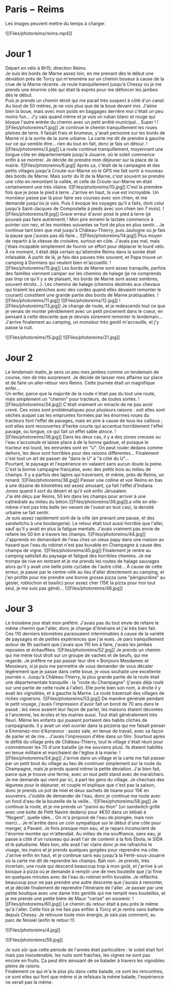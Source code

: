 # Paris − Reims

Les images peuvent mettre du temps à charger.

![[Files/photoreims/reims.mp4]]

# Jour 1

Départ en vélo à 8h15, direction Reims.  
Je suis les bords de Marne assez loin, en me prenant dès le début une déviation près de Torcy qui m'emmène sur un chemin boueux à cause de la crue de la Marne récente. Je roule tranquillement jusqu'à Chessy où je me prends une énorme côte qui était là exprès pour me défoncer les jambes dès le début.  
Puis je prends un chemin étroit qui me parait très suspect à côté d'un canal. Au bout de 50 mètres, je ne vois plus que de la boue devant moi. J'aime bien la boue, mais avec mon poids en baggages derrière moi c'était un peu moins fun... J'y vais quand même et je vois un ruban blanc et rouge qui bloque l'autre entrée du chemin avec un petit arrêté municipal... Super !
![[Files/photoreims/1.jpg]]
Je continue le chemin tranquillement les roues pleines de terre. Il faisait frais et brumeux, y'avait personne sur les bords de Marne ni à la sortie de la zone urbaine. La carte me dit de prendre à gauche sur ce qui semble être... rien du tout en fait, donc je fais un détour.
![[Files/photoreims/3.jpg]]
La route continue tranquillement, moyennant une longue côte en départementale jusqu'à Jouarre, où le soleil commence enfin à se montrer. Je décide de prendre mon déjeuner sur la place de la mairie. 
![[Files/photoreims/6.jpg]]
Après ça, c'était de la campagne et des petits villages jusqu'à Croute-sur-Marne où le GPS me fait sortir à nouveau des bords de Marne. Mais sortir du lit de la Marne, c'est souvent se prendre une côte en remontant la vallée, et celle de Croute-sur-Marne en était certainement une très vilaine. 
![[Files/photoreims/10.jpg]]
C'est la première fois que je pose le pied à terre. J'arrive en haut, la vue est incroyable. Un monsieur passe par là pour faire ses courses avec son chien, et me demande jusqu'où je vais. Puis il évoque les voyages qu'il a faits, dont celui jusqu'à Saint-Jacques de Compostelle à pieds avec son chien (en 7 mois).
![[Files/photoreims/9.jpg]]
Grave erreur d'avoir posé le pied à terre (je pouvais pas faire autrement) ! Mon pire ennemi le lactate commence à pointer son nez, et les montées suivantes se font de plus en plus sentir... Je continue tant bien que mal jusqu'à Château-Thierry, puis Jaulogne où je fais la pause que j'aurais pas dû faire...
![[Files/photoreims/14.jpg]]
Plus moyen de repartir à la vitesse de croisière, surtout en côte. J'avais pas mal, mais j'étais incapable simplement de fournir un effort pour déplacer le lourd vélo. À ce moment, il était déjà certain qu'atteindre Reims dans la soirée était infaisable. À partir de là, je fais des pauses très souvent, et Papa trouve un camping à Dormans qui veulent bien m'accueillir.
![[Files/photoreims/15.jpg]]
Les bords de Marne sont assez tranquille, parfois des familles viennent camper sur les chemins de halage (je ne comprends pas trop ce qu'il y a de plaisant, les bords de Marne sont assez sombres, souvent étroits...). Les chemins de halage (chemins destinés aux chevaux qui tiraient les péniches avec des cordes quand elles devaient remonter le courant) constitent une grande partie des bords de Marne pratiquables.
![[Files/photoreims/11.jpg]]
![[Files/photoreims/12.jpg]]
![[Files/photoreims/13.jpg]]
Je change de route, et je redescends tout ce que je venais de monter péniblement avec un petit pincement dans le coeur, en pensant à cette descente que je devrais sûrement remonter le lendemain... J'arrive finalement au camping, un monsieur très gentil m'acceuille, et j'y passe la nuit. 

![[Files/photoreims/15.jpg]]
![[Files/photoreims/21.jpg]]

# Jour 2

Le lendemain matin, je sens un peu mes jambes comme un lendemain de course, rien de très surprenant. Je décide de laisser mes affaires sur place et de faire un aller-retour vers Reims. Cette journée était un magnifique enfer...  
Un enfer, parce que la majorité de la route n'était pas du tout une route, mais simplement un "chemin" pour tracteurs, de toutes sortes. 
![[Files/photoreims/34.jpg]]
C'était vraiment un miracle de ne pas avoir crevé. Ces voies sont problématiques pour plusieurs raisons : soit elles sont sèches auquel cas les empruntes formées par les énormes roues du tracteurs font l'effet de pavages, mais en pire à cause de tous les caillous ; soit elles sont recouvertes d'herbe courte qui accentue horriblement l'effet pavage, ou longue, ce qui fait un effet sable atroce.
![[Files/photoreims/36.jpg]]
Dans les deux cas, il y a des zones creuses ou l'eau s'accumule et laisse place à de la bonne gadoue, et puisque le tracteur est lourd, les emruntes sont en "U". On peut rouler dedans comme dehors, les deux sont horribles pour des raisons différentes... Finalement c'est tout un art de passer de "dans le U" à "à côté du U"...  
Pourtant, le paysage et l'expérience en valaient sans aucun doute la peine.
C'est la bonne campagne française, avec des petits bois au milieu de champs.
Il y a parfois des lapins qui traversent, et même, près de Reims, un renard.
![[Files/photoreims/38.jpg]]
Passer une colline et voir Reims en bas à une dizaine de kilomètres est assez amusant, ça fait l'effet d'Indiana Jones quand il sort du désert et qu'il voit enfin Jérusalem.  
J'ai été déçu par Reims, 50 km dans les champs pour arriver à une cathédrale au milieu du béton.![[Files/photoreims/39.jpg]]La ville en elle-même n'est pas très belle (en venant de l'ouest en tout cas), la densité urbaine se fait sentir.  
Je suis assez rapidement sorti de la ville (en prenant une pause, et des sandwitchs à une boulangerie). Le retour était tout aussi horrible que l'aller, sauf qu'il y avait en plus la fatigue mentale. J'avais vraiment pas envie de refaire les 50 km à travers les champs.
![[Files/photoreims/44.jpg]]
J'apprends en demandant de l'eau chez un vieux papy dans une maison au hasard que l'eau du robinet n'est pas buvable en Champagne à cause des champs de vigne.
![[Files/photoreims/45.jpg]]
Finalement je rentre au camping satisfait du paysage et fatigué des horribles chemins. Je me trompe de rive en rentrant et je me prends les routes de halage sauvages alors qu'il y avait une belle piste cyclabe de l'autre côté... À cause de cette erreur, je passe par le centre-ville au lieu d'aller directement au camping, et j'en profite pour me prendre une bonne grosse pizza (une "périgourdine" au gésier, roblochon et basilic) pour assez cher (15€ la pizza pour moi tout seul, je me suis pas gêné)...
![[Files/photoreims/48.jpg]]

# Jour 3

Le troisième jour était mon préféré. J'avais pas du tout envie de refaire le même chemin que l'aller, donc je change d'itinéraire et j'ai très bien fait. Ces 110 derniers kilomètres paraissaient interminables à cause de la variété de paysages et de petites expériences que j'ai eues. Je pars tranquillement autour de 9h sachant que j'avais que 110 km à faire,
j'avais les jambes reposées et échauffées.
![[Files/photoreims/52.jpg]]
Je prends un chemin qui me mène tout droit sur un groupe de vaches et de beufs, qui me regarde. Je préfère ne pas passer leur dire « Bonjours Mesdames et Messieurs, si je puis me permettre de vous demander de vous décaler légèrement que je passe dans cette boue, je vous souhaite une excellente journée ».  Jusqu'à Château-Thierry, la plus grande partie de la route était une départementale tranquille : la "route du Champagne" (j'avais déjà roulé sur une partie de cette route à l'aller). Elle porte bien son nom, à droite il y avait les vignobles, et à gauche la Marne. La route traversait des villages de riches vignerons.
![[Files/photoreims/53.jpg]]
De manière générale pendant le petit voyage, j'avais l'impression d'avoir fait un bond de 70 ans dans le passé : les vieux avaient leur façon de parler, les maisons étaient décorées à l'ancienne, les écoles et les mairies aussi. Tout était généralement très fleuri. Même les enfants qui jouaient portaient des habits clichés de campagnards. Il y avait un vieil ouvrier dans la pizzeria qui me faisait penser à Emmenez-moi d'Aznavour : assez sale, en tenue de travail, avec sa façon de parler et de rire... J'avais l'impression d'être dans un film.
Sourtout après le défilé du village près de Château-Thierry, tout le village s'était réuni pour commémorer les 70 d'une bataille (je me souviens plus). Ils étaient habillés en tenue militaire et marchaient de l'église à la mairie.
![[Files/photoreims/54.jpg]]
J'arrive dans un village et la carte me fait passer par un petit bout du village au lieu de continuer simplement sur la route du Champagne, mais je prends quand même la petite déviation. J'ai bien fait, parce que je trouve une ferme, avec un tout petit stand avec de maraîchers. Je me demande qui vient par ici, à part les gens du village. Je chechais des légumes pour le déjeuner, et couple m'explique que c'est pas la saison, donc je prends un pot de miel et deux sachets de tisane pour 15€ en souvenirs. J'oublie de demander de l'eau, donc je continue ma route avec un fond d'eau de la bouteille de la veille...
![[Files/photoreims/56.jpg]]
Je continue la route, et je me prends un "panini au thon" (un sandwitch grillé avec une boite de Petit Navire dedans) pour 4€50 dans un kébab à "Nogent", quelle idée... On m'a proposé de l'eau de plongée, mais non merci... Je m'arrête dans un coin sympatique sur le début d'une côte pour manger, à Pavant. Je finis presque mon eau, et je repars inconscient de l'énorme montée qui m'attendait. Au milieu de ma souffrance, sans eau, je passe à côté d'un ruisseau qui avait l'air de contenir à la fois Ebola, le SIDA et le paludisme. Mais bon, elle
avait l'air claire donc je me rafraichis le visage, les mains et je prends quelques gorgées pour reprendre ma côte.  
J'arrive enfin en haut, et je continue sans eau jusqu'à la Ferté-sous-Jouarre où la carte me dit de reprendre les champs. Bah non. Je prends, très incertain, une route qui descend beaucoup trop à mon goût, et j'arrive à un kiosque à pizza où je demande à remplir une de mes bouteille que j'ai finie en quelques minutes avec de l'eau du robinet enfin buvable. Je réfléchis beaucoup pour ne pas prendre une autre descente que j'aurais à remonter, et je décide finalement de reprendre l'itinéraire de l'aller. Je passer par une petite boutique avec une dame très gentille qui me remplit mes bouteilles, et je me prends une petite bière de Maux "cerise" en souvenir.
![[Files/photoreims/60.jpg]]
Le chemin du retour était à peu près le même qu'à l'aller. Cette fois je me fais pas enfiler à Torcy et je rentre sans batterie depuis Chessy. Je retrouve toute mon énergie, je sais pas comment, au parc de Noisiel (enfin le retour !!).

![[Files/photoreims/4.jpg]]

![[Files/photoreims/59.jpg]]

Je suis sûr que cette période de l'année était particulière : le soleil était fort mais pas insoutenable, les nuits sont fraiches, les vignes ne sont pas encore en fruits. Ça peut être amusant de se balader à travers les vignobles pleins de raisins.  
Finalement ce qui m'a le plus plu dans cette balade, ce sont les rencontres, ce sont elles qui font que même si je refaisais la même balade, l'expérience ne serait pas la même.